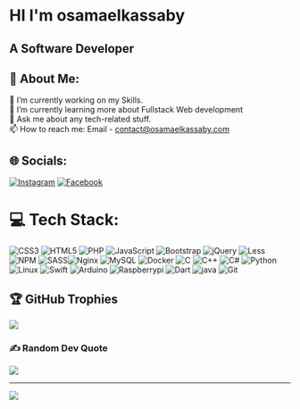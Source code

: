 # HI I'm osamaelkassaby
## A Software Developer
## 💫 About Me:
🔭 I’m currently working on my Skills.<br>🌱 I’m currently learning more about Fullstack Web development<br>💬 Ask me about any tech-related stuff.<br>📫 How to reach me: Email - contact@osamaelkassaby.com<br>

## 🌐 Socials:
[![Instagram](https://img.shields.io/badge/Instagram-%23E4405F.svg?logo=Instagram&logoColor=white)](https://instagram.com/osama_elkassaby) 
[![Facebook](https://img.shields.io/badge/-Facebook-blue)](https://facebook.com/osamaelqassaby)
# 💻 Tech Stack:
![CSS3](https://img.shields.io/badge/css3-%231572B6.svg?style=for-the-badge&logo=css3&logoColor=white) ![HTML5](https://img.shields.io/badge/html5-%23E34F26.svg?style=for-the-badge&logo=html5&logoColor=white) ![PHP](https://img.shields.io/badge/php-%23777BB4.svg?style=for-the-badge&logo=php&logoColor=white) ![JavaScript](https://img.shields.io/badge/javascript-%23323330.svg?style=for-the-badge&logo=javascript&logoColor=%23F7DF1E) ![Bootstrap](https://img.shields.io/badge/bootstrap-%23563D7C.svg?style=for-the-badge&logo=bootstrap&logoColor=white) ![jQuery](https://img.shields.io/badge/jquery-%230769AD.svg?style=for-the-badge&logo=jquery&logoColor=white) ![Less](https://img.shields.io/badge/less-2B4C80?style=for-the-badge&logo=less&logoColor=white) ![NPM](https://img.shields.io/badge/NPM-%23000000.svg?style=for-the-badge&logo=npm&logoColor=white) ![SASS](https://img.shields.io/badge/SASS-hotpink.svg?style=for-the-badge&logo=SASS&logoColor=white)![Nginx](https://img.shields.io/badge/nginx-%23009639.svg?style=for-the-badge&logo=nginx&logoColor=white) ![MySQL](https://img.shields.io/badge/mysql-%2300f.svg?style=for-the-badge&logo=mysql&logoColor=yellow) ![Docker](https://img.shields.io/badge/docker-%230db7ed.svg?style=for-the-badge&logo=docker&logoColor=white)
![C](https://img.shields.io/badge/-blue.svg?style=for-the-badge&logo=C&logoColor=white)
![C++](https://img.shields.io/badge/C++-blue.svg?style=for-the-badge&logo=cplusplus&logoColor=white)
![C#](https://img.shields.io/badge/CSharp-blue.svg?style=for-the-badge&logo=csharp&logoColor=white)
![Python](https://img.shields.io/badge/Python-yellow.svg?style=for-the-badge&logo=python&logoColor=white)
![Linux](https://img.shields.io/badge/Linux-yellow.svg?style=for-the-badge&logo=linux&logoColor=black)
![Swift](https://img.shields.io/badge/Swift-red.svg?style=for-the-badge&logo=swift&logoColor=black)
![Arduino](https://img.shields.io/badge/Arduino-blue.svg?style=for-the-badge&logo=arduino&logoColor=black)
![Raspberrypi](https://img.shields.io/badge/Raspberrypi-red.svg?style=for-the-badge&logo=raspberrypi&logoColor=white)
![Dart](https://img.shields.io/badge/Dart-white.svg?style=for-the-badge&logo=git&logoColor=blue)
![java](https://img.shields.io/badge/java-red.svg?style=for-the-badge&logo=java&logoColor=blue)
![Git](https://img.shields.io/badge/Git-%23323330.svg?style=for-the-badge&logo=git&logoColor=red)
## 🏆 GitHub Trophies
![](https://github-profile-trophy.vercel.app/?username=osamaelkassaby&theme=darkhub&no-frame=false&no-bg=true&margin-w=4)

### ✍️ Random Dev Quote
![](https://quotes-github-readme.vercel.app/api?type=horizontal&theme=radical)

---
[![](https://visitcount.itsvg.in/api?id=osamaelkassaby&icon=6&color=11)](https://visitcount.itsvg.in)
